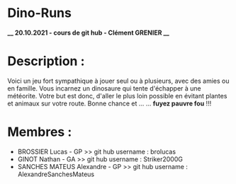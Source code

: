 # Dino-Runs

**__ 20.10.2021  -  cours de git hub  -  Clément GRENIER __**


# Description :

Voici un jeu fort sympathique à jouer seul ou à plusieurs, avec des amies ou en famille. Vous incarnez un dinosaure
qui tente d'échapper à une météorite. Votre but est donc, d'aller le plus loin possible en évitant plantes et animaux
sur votre route. Bonne chance et ... ... **fuyez pauvre fou** !!!

# Membres :

* BROSSIER Lucas  -  GP                 >> git hub username : brolucas
* GINOT Nathan  -  GA                   >> git hub username : Striker2000G
*    SANCHES MATEUS Alexandre  -  GP       >> git hub username : AlexandreSanchesMateus